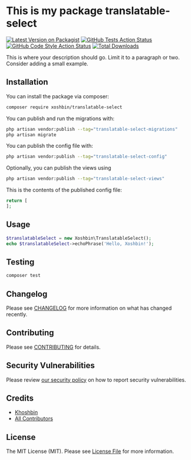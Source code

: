 # This is my package translatable-select

[![Latest Version on Packagist](https://img.shields.io/packagist/v/xoshbin/translatable-select.svg?style=flat-square)](https://packagist.org/packages/xoshbin/translatable-select)
[![GitHub Tests Action Status](https://img.shields.io/github/actions/workflow/status/xoshbin/translatable-select/run-tests.yml?branch=main&label=tests&style=flat-square)](https://github.com/xoshbin/translatable-select/actions?query=workflow%3Arun-tests+branch%3Amain)
[![GitHub Code Style Action Status](https://img.shields.io/github/actions/workflow/status/xoshbin/translatable-select/fix-php-code-style-issues.yml?branch=main&label=code%20style&style=flat-square)](https://github.com/xoshbin/translatable-select/actions?query=workflow%3A"Fix+PHP+code+styling"+branch%3Amain)
[![Total Downloads](https://img.shields.io/packagist/dt/xoshbin/translatable-select.svg?style=flat-square)](https://packagist.org/packages/xoshbin/translatable-select)



This is where your description should go. Limit it to a paragraph or two. Consider adding a small example.

## Installation

You can install the package via composer:

```bash
composer require xoshbin/translatable-select
```

You can publish and run the migrations with:

```bash
php artisan vendor:publish --tag="translatable-select-migrations"
php artisan migrate
```

You can publish the config file with:

```bash
php artisan vendor:publish --tag="translatable-select-config"
```

Optionally, you can publish the views using

```bash
php artisan vendor:publish --tag="translatable-select-views"
```

This is the contents of the published config file:

```php
return [
];
```

## Usage

```php
$translatableSelect = new Xoshbin\TranslatableSelect();
echo $translatableSelect->echoPhrase('Hello, Xoshbin!');
```

## Testing

```bash
composer test
```

## Changelog

Please see [CHANGELOG](CHANGELOG.md) for more information on what has changed recently.

## Contributing

Please see [CONTRIBUTING](.github/CONTRIBUTING.md) for details.

## Security Vulnerabilities

Please review [our security policy](../../security/policy) on how to report security vulnerabilities.

## Credits

- [Khoshbin](https://github.com/Xoshbin)
- [All Contributors](../../contributors)

## License

The MIT License (MIT). Please see [License File](LICENSE.md) for more information.
